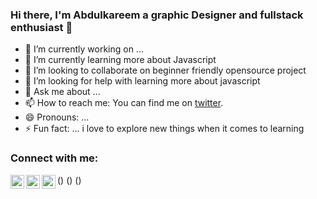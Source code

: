 ### Hi there, I'm Abdulkareem a graphic Designer and fullstack enthusiast 👋

<!--
**seniorteck/seniorteck** is a ✨ _special_ ✨ repository because its `README.md` (this file) appears on your GitHub profile.

Here are some ideas to get you started:

-->

- 🔭 I’m currently working on ...
- 🌱 I’m currently learning more about Javascript
- 👯 I’m looking to collaborate on beginner friendly opensource project
- 🤔 I’m looking for help with learning more about javascript
- 💬 Ask me about ...
- 📫 How to reach me: You can find me on [twitter](https://twitter.com/code_kareem).
- 😄 Pronouns: ...
- ⚡ Fun fact: ... i love to explore new things when it comes to learning

### Connect with me:

(<a style="color:#fff" href="https://twitter.com/code_kareem"><img align="left" alt="code_kareem | Twitter" width="22px" src="https://cdn.jsdelivr.net/npm/simple-icons@v3/icons/twitter.svg"/></a>)
(<a href="www.linkedin.com/in/abdulkareem-jimoh-bbb213142"><img align="left" alt="abdulkareem-jimoh-bbb213142 | LinkedIn" width="22px" src="https://cdn.jsdelivr.net/npm/simple-icons@v3/icons/linkedin.svg"/></a>)
(<a href="https://www.instagram.com/seniorteck_design/"><img align="left" alt="seniorteck_design | Instagram" width="22px" src="https://cdn.jsdelivr.net/npm/simple-icons@v3/icons/instagram.svg"/></a>)
<br />




